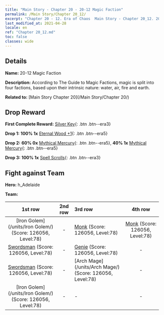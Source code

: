 ```yaml
---
title: "Main Story - Chapter 20 - 20-12 Magic Faction"
permalink: /Main Story/Chapter 20_12/
excerpt: "Chapter 20 - 12. Era of Chaos  Main Story - Chapter 20_12. 20-12 Magic Faction"
last_modified_at: 2021-04-28
locale: en
ref: "Chapter 20_12.md"
toc: false
classes: wide
---
```


## Details

 **Name:** 20-12 Magic Faction

 **Description:** According to The Guide to Magic Factions, magic is split into four factions, based upon their intrinsic nature: water, air, fire and earth.

 **Related to:** [Main Story Chapter 20](/Main Story/Chapter 20/)

## Drop Reward

 **First Complete Reward:** [Silver Key](/Items/con_693/){: .btn .btn--era3}

 **Drop 1:** **100% 1x** [Eternal Wood +1](/Items/mat_69/){: .btn .btn--era5}

 **Drop 2:** **60% 0x** [Mythical Mercury](/Items/mat_63/){: .btn .btn--era5}, **40% 1x** [Mythical Mercury](/Items/mat_63/){: .btn .btn--era5}

 **Drop 3:** **100% 1x** [Spell Scrolls](/Items/con_694/){: .btn .btn--era3}


## Fight against Team
 **Hero:** h_Adelaide

 **Team:**


  | 1st row | 2nd row | 3rd row | 4th row |
  |:----:|:----:|:----|:----:|
  | [Iron Golem](/units/Iron Golem/) (Score: 126056, Level:78)  | - | [Monk](/units/Monk/) (Score: 126056, Level:78)  | [Monk](/units/Monk/) (Score: 126056, Level:78)  |
  | [Swordsman](/units/Swordsman/) (Score: 126056, Level:78)  | - | [Genie](/units/Genie/) (Score: 126056, Level:78)  | - |
  | [Swordsman](/units/Swordsman/) (Score: 126056, Level:78)  | - | [Arch Mage](/units/Arch Mage/) (Score: 126056, Level:78)  | - |
  | [Iron Golem](/units/Iron Golem/) (Score: 126056, Level:78)  | - | - | - |


